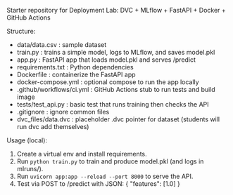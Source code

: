 Starter repository for Deployment Lab: DVC + MLflow + FastAPI + Docker + GitHub Actions

Structure:
- data/data.csv            : sample dataset
- train.py                 : trains a simple model, logs to MLflow, and saves model.pkl
- app.py                   : FastAPI app that loads model.pkl and serves /predict
- requirements.txt         : Python dependencies
- Dockerfile               : containerize the FastAPI app
- docker-compose.yml       : optional compose to run the app locally
- .github/workflows/ci.yml : GitHub Actions stub to run tests and build image
- tests/test_api.py        : basic test that runs training then checks the API
- .gitignore               : ignore common files
- dvc_files/data.dvc       : placeholder .dvc pointer for dataset (students will run dvc add themselves)

Usage (local):
1. Create a virtual env and install requirements.
2. Run `python train.py` to train and produce model.pkl (and logs in mlruns/).
3. Run `uvicorn app:app --reload --port 8000` to serve the API.
4. Test via POST to /predict with JSON: { "features": [1.0] }
